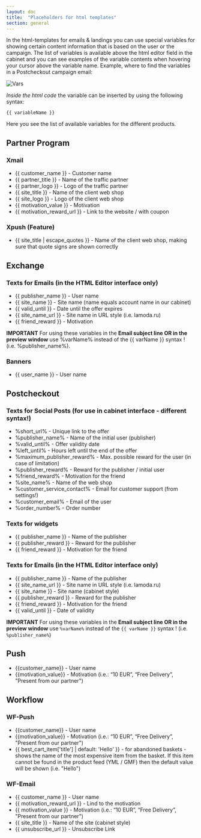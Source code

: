```yaml
---
layout: doc
title:  "Placeholders for html templates"
section: general
---
```


In the html-templates for emails & landings you can use special variables for showing certain content information that is based on the user or the campaign.
The list of variables is available above the html editor field in the cabinet and you can see examples of the variable contents when hovering your cursor above the variable name.
Example, where to find the variables in a Postcheckout campaign email:

![Vars](https://assets.flocktory.com/uploads/clients/1791/6d9bea36-5a46-4f0c-a173-0a5a9713e0eb_49et7.png)

_Inside the html code_ the variable can be inserted by using the following syntax:
```
{{ variableName }}
```

Here you see the list of available variables for the different products.

## Partner Program

### Xmail

* {{ customer_name }} - Customer name
* {{ partner_title }} - Name of the traffic partner
* {{ partner_logo }} - Logo of the traffic partner
* {{ site_title }} - Name of the client web shop
* {{ site_logo }} - Logo of the client web shop
* {{ motivation_value }} - Motivation
* {{ motivation_reward_url }} - Link to the website / with coupon

### Xpush (Feature)

* {{ site_title | escape_quotes }} - Name of the client web shop, making sure that quote signs are shown correctly


## Exchange

### Texts for Emails (in the HTML Editor interface only)
* {{ publisher_name }} - User name
* {{ site_name }} - Site name (name equals account name in our cabinet)
* {{ valid_until }} - Date until the offer expires
* {{ site_name_url }} - Site name in URL style (i.e. lamoda.ru)
* {{ friend_reward }} - Motivation


**IMPORTANT**
For using these variables in the **Email subject line OR in the preview window** use %varName% instead of the {{ varName }} syntax ! (i.e. %publisher_name%).

### Banners
* {{ user_name }} - User name


## Postcheckout

### Texts for Social Posts (for use in cabinet interface - different syntax!)

* %short_url% - Unique link to the offer
* %publisher_name% - Name of the initial user (publisher)
* %valid_until% - Offer validity date
* %left_until% - Hours left until the end of the offer
* %maximum_publisher_reward% - Мax. possible reward for the user (in case of limitation)
* %publisher_reward% - Reward for the publisher / initial user
* %friend_reward% - Motivation for the friend
* %site_name%  - Name of the web shop
* %customer_service_contact% - Email for customer support (from settings!)
* %customer_email% - Email of the user
* %order_number% - Order number

### Texts for widgets
* {{ publisher_name }} - Name of the publisher
* {{ publisher_reward }} - Reward for the publisher
* {{ friend_reward }} - Motivation for the friend

### Texts for Emails (in the HTML Editor interface only)
* {{ publisher_name }} - Name of the publisher
* {{ site_name_url }} - Site name in URL style (i.e. lamoda.ru)
* {{ site_name }} - Site name (cabinet style)
* {{ publisher_reward }} - Reward for the publisher
* {{ friend_reward }} - Motivation for the friend
* {{ valid_until }} - Date of validity

**IMPORTANT**
For using these variables in the **Email subject line OR in the preview window** use `%varName%` instead of the `{{ varName }}` syntax ! (i.e. `%publisher_name%`)

## Push

* {{customer_name}}  - User name
* {{motivation_value}} - Motivation (i.e.: “10 EUR”, “Free Delivery”, "Present from our partner")

## Workflow

### WF-Push
* {{customer_name}}  - User name
* {{motivation_value}} - Motivation (i.e.: “10 EUR”, “Free Delivery”, "Present from our partner")
* {{ best_cart_item['title'] | default: 'Hello' }} - for abandoned baskets - shows the name of the most expensive item from the basket. If this item cannot be found in the product feed (YML / GMF) then the default value will be shown (i.e. "Hello")

### WF-Email

* {{ customer_name }} - User name
* {{ motivation_reward_url }} - Lind to the motivation
* {{ motivation_value }} - Motivation (i.e.: “10 EUR”, “Free Delivery”, "Present from our partner")
* {{ site_title }} - Name of the site (cabinet style)
* {{ unsubscribe_url }} - Unsubscribe Link
